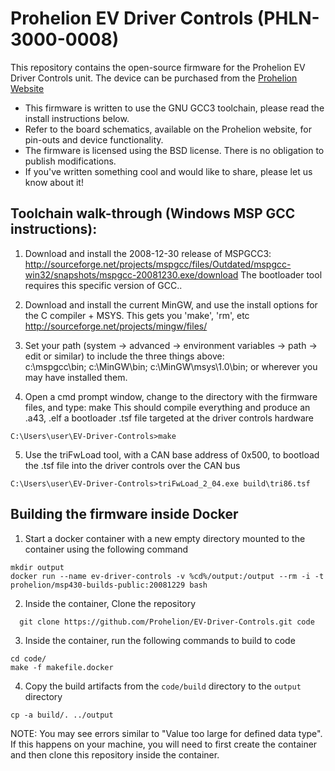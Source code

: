 # Prohelion EV Driver Controls (PHLN-3000-0008)

This repository contains the open-source firmware for the Prohelion EV Driver Controls unit. The device can be purchased from the [Prohelion Website](https://www.prohelion.com)

- This firmware is written to use the GNU GCC3 toolchain, please read the install instructions below.
- Refer to the board schematics, available on the Prohelion website, for pin-outs and device functionality.
- The firmware is licensed using the BSD license.  There is no obligation to publish modifications.
- If you've written something cool and would like to share, please let us know about it!

## Toolchain walk-through (Windows MSP GCC instructions):

1) Download and install the 2008-12-30 release of MSPGCC3:
  http://sourceforge.net/projects/mspgcc/files/Outdated/mspgcc-win32/snapshots/mspgcc-20081230.exe/download
  The bootloader tool requires this specific version of GCC..

2) Download and install the current MinGW, and use the install options for the C compiler + MSYS.  This gets you 'make', 'rm', etc 
  http://sourceforge.net/projects/mingw/files/

3) Set your path (system -> advanced -> environment variables -> path -> edit or similar) to include the three things above:  
  c:\mspgcc\bin; c:\MinGW\bin; c:\MinGW\msys\1.0\bin; or wherever you may have installed them. 

4) Open a cmd prompt window, change to the directory with the firmware files, and type: make
  This should compile everything and produce an .a43, .elf a bootloader .tsf file targeted at the driver controls hardware
  ```
  C:\Users\user\EV-Driver-Controls>make
  ```

5) Use the triFwLoad tool, with a CAN base address of 0x500, to bootload the .tsf file into the driver controls over the CAN bus
  ```
  C:\Users\user\EV-Driver-Controls>triFwLoad_2_04.exe build\tri86.tsf
  ```

## Building the firmware inside Docker

1) Start a docker container with a new empty directory mounted to the container using the following command
  ```
  mkdir output
  docker run --name ev-driver-controls -v %cd%/output:/output --rm -i -t prohelion/msp430-builds-public:20081229 bash
  ```

2) Inside the container, Clone the repository
```
  git clone https://github.com/Prohelion/EV-Driver-Controls.git code
```

3) Inside the container, run the following commands to build to code
  ```
  cd code/
  make -f makefile.docker
  ```

4) Copy the build artifacts from the `code/build` directory to the `output` directory
  ```
  cp -a build/. ../output
  ```

NOTE: You may see errors similar to "Value too large for defined data type". If this happens on your machine, you will need to first create the container and then clone this repository inside the container. 
